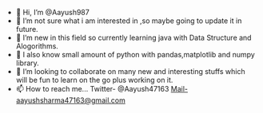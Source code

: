 - 👋 Hi, I’m @Aayush987
- 👀 I’m not sure what i am interested in ,so maybe going to update it in future.
- 🌱 I’m new in this field so currently learning java with Data Structure and Alogorithms.
- 🌱 I also know small amount of python with pandas,matplotlib and numpy library.
- 💞️ I’m looking to collaborate on many new and interesting stuffs which will be fun to learn on the go plus working on it.
- 📫 How to reach me... Twitter- @Aayush47163  Mail-aayushsharma47163@gmail.com

<!---
Aayush987/Aayush987 is a ✨ special ✨ repository because its `README.md` (this file) appears on your GitHub profile.
You can click the Preview link to take a look at your changes.
--->
